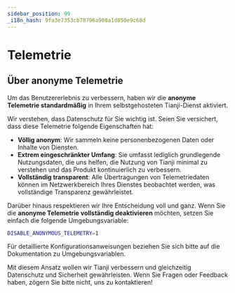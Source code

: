 ```yaml
---
sidebar_position: 99
_i18n_hash: 9fa3e7353cb78796a908a1d850e9c68d
---
```

# Telemetrie

## Über anonyme Telemetrie

Um das Benutzererlebnis zu verbessern, haben wir die **anonyme Telemetrie standardmäßig** in Ihrem selbstgehosteten Tianji-Dienst aktiviert.

Wir verstehen, dass Datenschutz für Sie wichtig ist. Seien Sie versichert, dass diese Telemetrie folgende Eigenschaften hat:

- **Völlig anonym**: Wir sammeln keine personenbezogenen Daten oder Inhalte von Diensten.
- **Extrem eingeschränkter Umfang**: Sie umfasst lediglich grundlegende Nutzungsdaten, die uns helfen, die Nutzung von Tianji minimal zu verstehen und das Produkt kontinuierlich zu verbessern.
- **Vollständig transparent**: Alle Übertragungen von Telemetriedaten können im Netzwerkbereich Ihres Dienstes beobachtet werden, was vollständige Transparenz gewährleistet.

Darüber hinaus respektieren wir Ihre Entscheidung voll und ganz. Wenn Sie die **anonyme Telemetrie vollständig deaktivieren** möchten, setzen Sie einfach die folgende Umgebungsvariable:

```bash
DISABLE_ANONYMOUS_TELEMETRY=1
```

Für detaillierte Konfigurationsanweisungen beziehen Sie sich bitte auf die Dokumentation zu Umgebungsvariablen.

Mit diesem Ansatz wollen wir Tianji verbessern und gleichzeitig Datenschutz und Sicherheit gewährleisten. Wenn Sie Fragen oder Feedback haben, zögern Sie bitte nicht, uns zu kontaktieren!

